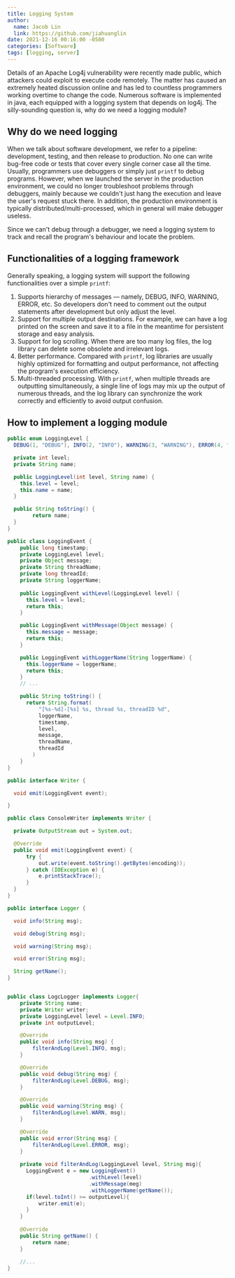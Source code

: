 ```yaml
---
title: Logging System
author:
  name: Jacob Lin
  link: https://github.com/jiahuanglin
date: 2021-12-16 00:16:00 -0500
categories: [Software]
tags: [logging, server]
---
```


Details of an Apache Log4j vulnerability were recently made public, which attackers could exploit to execute code remotely. The matter has caused an extremely heated discussion online and has led to countless programmers working overtime to change the code. Numerous software is implemented in java, each equipped with a logging system that depends on log4j. The silly-sounding question is, why do we need a logging module?

## Why do we need logging
When we talk about software development, we refer to a pipeline: development, testing, and then release to production. No one can write bug-free code or tests that cover every single corner case all the time. Usually, programmers use debuggers or simply just `printf` to debug programs. However, when we launched the server in the production environment, we could no longer troubleshoot problems through debuggers, mainly because we couldn't just hang the execution and leave the user's request stuck there. In addition, the production environment is typically distributed/multi-processed, which in general will make debugger useless.

Since we can't debug through a debugger, we need a logging system to track and recall the program's behaviour and locate the problem.

## Functionalities of a logging framework
Generally speaking, a logging system will support the following functionalities over a simple `printf`:

1. Supports hierarchy of messages — namely, DEBUG, INFO, WARNING, ERROR, etc. So developers don't need to comment out the output statements after development but only adjust the level.
2. Support for multiple output destinations. For example, we can have a log printed on the screen and save it to a file in the meantime for persistent storage and easy analysis.
3. Support for log scrolling. When there are too many log files, the log library can delete some obsolete and irrelevant logs.
4. Better performance. Compared with `printf`, log libraries are usually highly optimized for formatting and output performance, not affecting the program's execution efficiency.
5. Multi-threaded processing. With `printf`, when multiple threads are outputting simultaneously, a single line of logs may mix up the output of numerous threads, and the log library can synchronize the work correctly and efficiently to avoid output confusion.

## How to implement a logging module

```java
public enum LoggingLevel {
  DEBUG(1, "DEBUG"), INFO(2, "INFO"), WARNING(3, "WARNING"), ERROR(4, "ERROR");

  private int level;
  private String name;

  public LoggingLevel(int level, String name) {
    this.level = level;
    this.name = name;
  }

  public String toString() {
        return name;
  }
}

public class LoggingEvent {
    public long timestamp;
    private LoggingLevel level;
    private Object message;
    private String threadName;
    private long threadId;
    private String loggerName;
    
    public LoggingEvent withLevel(LoggingLevel level) {
      this.level = level;
      return this;
    }

    public LoggingEvent withMessage(Object message) {
      this.message = message;
      return this;
    }

    public LoggingEvent withLoggerName(String loggerName) {
      this.loggerName = loggerName;
      return this;
    }
    // ...

    public String toString() {
      return String.format(
          "[%s-%d]-[%s] %s, thread %s, threadID %d", 
          loggerName, 
          timestamp, 
          level,
          message,
          threadName,
          threadId
        )
    }
}

public interface Writer {

  void emit(LoggingEvent event);

}

public class ConsoleWriter implements Writer {

  private OutputStream out = System.out;

  @Override
  public void emit(LoggingEvent event) {
      try {
          out.write(event.toString().getBytes(encoding));
      } catch (IOException e) {
          e.printStackTrace();
      }
  }
}

public interface Logger {

  void info(String msg);

  void debug(String msg);

  void warning(String msg);

  void error(String msg);

  String getName(); 
}


public class LogcLogger implements Logger{
    private String name;
    private Writer writer;
    private LoggingLevel level = Level.INFO;
    private int outputLevel;

    @Override
    public void info(String msg) {
        filterAndLog(Level.INFO, msg);
    }

    @Override
    public void debug(String msg) {
        filterAndLog(Level.DEBUG, msg);
    }

    @Override
    public void warning(String msg) {
        filterAndLog(Level.WARN, msg);
    }

    @Override
    public void error(String msg) {
        filterAndLog(Level.ERROR, msg);
    }
    
    private void filterAndLog(LoggingLevel level, String msg){
      LoggingEvent e = new LoggingEvent()
                          .withLevel(level)
                          .withMessage(meg)
                          .withLoggerName(getName());
      if(level.toInt() >= outputLevel){
          writer.emit(e);
      }
    }
    
    @Override
    public String getName() {
        return name;
    }
    
    //...
}
```

